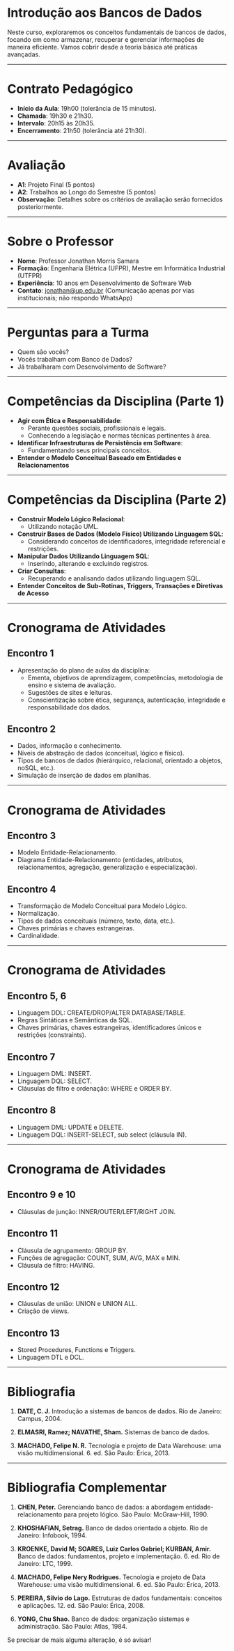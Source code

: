 # Introdução aos Bancos de Dados

Neste curso, exploraremos os conceitos fundamentais de bancos de dados, focando em como armazenar, recuperar e gerenciar informações de maneira eficiente. Vamos cobrir desde a teoria básica até práticas avançadas.

---

# Contrato Pedagógico

- **Início da Aula**: 19h00 (tolerância de 15 minutos).
- **Chamada**: 19h30 e 21h30.
- **Intervalo**: 20h15 às 20h35.
- **Encerramento**: 21h50 (tolerância até 21h30).

---

# Avaliação

- **A1**: Projeto Final (5 pontos)
- **A2**: Trabalhos ao Longo do Semestre  (5 pontos)
- **Observação**: Detalhes sobre os critérios de avaliação serão fornecidos posteriormente.

---

# Sobre o Professor

- **Nome**: Professor Jonathan Morris Samara
- **Formação**: Engenharia Elétrica (UFPR), Mestre em Informática Industrial (UTFPR)
- **Experiência**: 10 anos em Desenvolvimento de Software Web
- **Contato**: jonathan@up.edu.br (Comunicação apenas por vias institucionais; não respondo WhatsApp)

---

# Perguntas para a Turma

- Quem são vocês?
- Vocês trabalham com Banco de Dados?
- Já trabalharam com Desenvolvimento de Software?

---

# Competências da Disciplina (Parte 1)

- **Agir com Ética e Responsabilidade**:
  - Perante questões sociais, profissionais e legais.
  - Conhecendo a legislação e normas técnicas pertinentes à área.
- **Identificar Infraestruturas de Persistência em Software**:
  - Fundamentando seus principais conceitos.
- **Entender o Modelo Conceitual Baseado em Entidades e Relacionamentos**

---

# Competências da Disciplina (Parte 2)

- **Construir Modelo Lógico Relacional**:
  - Utilizando notação UML.
- **Construir Bases de Dados (Modelo Físico) Utilizando Linguagem SQL**:
  - Considerando conceitos de identificadores, integridade referencial e restrições.
- **Manipular Dados Utilizando Linguagem SQL**:
  - Inserindo, alterando e excluindo registros.
- **Criar Consultas**:
  - Recuperando e analisando dados utilizando linguagem SQL.
- **Entender Conceitos de Sub-Rotinas, Triggers, Transações e Diretivas de Acesso**

---

# Cronograma de Atividades

## Encontro 1

- Apresentação do plano de aulas da disciplina:
  - Ementa, objetivos de aprendizagem, competências, metodologia de ensino e sistema de avaliação.
  - Sugestões de sites e leituras.
  - Conscientização sobre ética, segurança, autenticação, integridade e responsabilidade dos dados.

## Encontro 2

- Dados, informação e conhecimento.
- Níveis de abstração de dados (conceitual, lógico e físico).
- Tipos de bancos de dados (hierárquico, relacional, orientado a objetos, noSQL, etc.).
- Simulação de inserção de dados em planilhas.

---

# Cronograma de Atividades

## Encontro 3

- Modelo Entidade-Relacionamento.
- Diagrama Entidade-Relacionamento (entidades, atributos, relacionamentos, agregação, generalização e especialização).

## Encontro 4

- Transformação de Modelo Conceitual para Modelo Lógico.
- Normalização.
- Tipos de dados conceituais (número, texto, data, etc.).
- Chaves primárias e chaves estrangeiras.
- Cardinalidade.

---

# Cronograma de Atividades

## Encontro 5, 6

- Linguagem DDL: CREATE/DROP/ALTER DATABASE/TABLE.
- Regras Sintáticas e Semânticas da SQL.
- Chaves primárias, chaves estrangeiras, identificadores únicos e restrições (constraints).

## Encontro 7

- Linguagem DML: INSERT.
- Linguagem DQL: SELECT.
- Cláusulas de filtro e ordenação: WHERE e ORDER BY.

## Encontro 8

- Linguagem DML: UPDATE e DELETE.
- Linguagem DQL: INSERT-SELECT, sub select (cláusula IN).

---

# Cronograma de Atividades

## Encontro 9 e 10

- Cláusulas de junção: INNER/OUTER/LEFT/RIGHT JOIN.

## Encontro 11

- Cláusula de agrupamento: GROUP BY.
- Funções de agregação: COUNT, SUM, AVG, MAX e MIN.
- Cláusula de filtro: HAVING.

## Encontro 12

- Cláusulas de união: UNION e UNION ALL.
- Criação de views.

## Encontro 13

- Stored Procedures, Functions e Triggers.
- Linguagem DTL e DCL.

---
# Bibliografia

1. **DATE, C. J.** Introdução a sistemas de bancos de dados. Rio de Janeiro: Campus, 2004.

2. **ELMASRI, Ramez; NAVATHE, Sham.** Sistemas de banco de dados.

3. **MACHADO, Felipe N. R.** Tecnologia e projeto de Data Warehouse: uma visão multidimensional. 6. ed. São Paulo: Érica, 2013.

---
# Bibliografia Complementar

1. **CHEN, Peter.** Gerenciando banco de dados: a abordagem entidade-relacionamento para projeto lógico. São Paulo: McGraw-Hill, 1990.

2. **KHOSHAFIAN, Setrag.** Banco de dados orientado a objeto. Rio de Janeiro: Infobook, 1994.

3. **KROENKE, David M; SOARES, Luiz Carlos Gabriel; KURBAN, Amir.** Banco de dados: fundamentos, projeto e implementação. 6. ed. Rio de Janeiro: LTC, 1999.

4. **MACHADO, Felipe Nery Rodrigues.** Tecnologia e projeto de Data Warehouse: uma visão multidimensional. 6. ed. São Paulo: Érica, 2013.

5. **PEREIRA, Silvio do Lago.** Estruturas de dados fundamentais: conceitos e aplicações. 12. ed. São Paulo: Érica, 2008.

6. **YONG, Chu Shao.** Banco de dados: organização sistemas e administração. São Paulo: Atlas, 1984.

Se precisar de mais alguma alteração, é só avisar!
